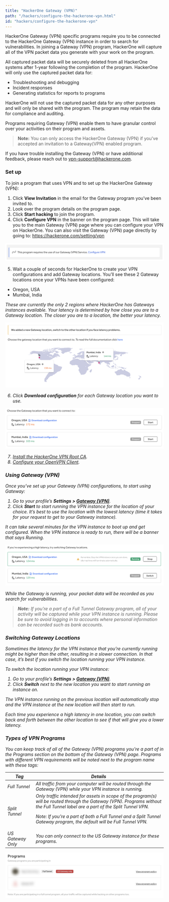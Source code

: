 ```yaml
---
title: "HackerOne Gateway (VPN)"
path: "/hackers/configure-the-hackerone-vpn.html"
id: "hackers/configure-the-hackerone-vpn"
---
```


HackerOne Gateway (VPN) specific programs require you to be connected to the HackerOne Gateway (VPN) instance in order to search for vulnerabilities. In joining a Gateway (VPN) program, HackerOne will capture all of the VPN packet data you generate with your work on the program.

All captured packet data will be securely deleted from all HackerOne systems after 1-year following the completion of the program. HackerOne will only use the captured packet data for:
* Troubleshooting and debugging
* Incident responses
* Generating statistics for reports to programs

HackerOne will not use the captured packet data for any other purposes and will only be shared with the program. The program may retain the data for compliance and auditing.

Programs requiring Gateway (VPN) enable them to have granular control over your activities on their program and assets.

> **Note:** You can only access the HackerOne Gateway (VPN) if you've accepted an invitation to a Gateway(VPN) enabled program.

If you have trouble installing the Gateway (VPN) or have additional feedback, please reach out to [vpn-support@hackerone.com](mailto:vpn-support@hackerone.com).

### Set up

To join a program that uses VPN and to set up the HackerOne Gateway (VPN):
1. Click **View Invitation** in the email for the Gateway program you’ve been invited to.
2. Look over the program details on the program page.
3. Click **Start hacking** to join the program.
4. Click **Configure VPN** in the banner on the program page. This will take you to the main Gateway (VPN) page where you can configure your VPN on HackerOne. You can also visit the Gateway (VPN) page directly by going to: https://hackerone.com/setting/vpn

![banner to configure VPN](./images/gateway-1.png)

5. Wait a couple of seconds for HackerOne to create your VPN configurations and add Gateway locations. You’ll see these 2 Gateway locations once your VPNs have been configured:
<ul><li>Oregon, USA
<li>Mumbai, India</li></ul>
<i>These are currently the only 2 regions where HackerOne has Gateways instances available. Your latency is determined by how close you are to a Gateway location. The closer you are to a location, the better your latency.<i>

![image](./images/gateway-2.png)

6. Click **Download configuration** for each Gateway location you want to use.

![image](./images/gateway-3.png)

7. [Install the HackerOne VPN Root CA](/hackers/hackerone-vpn-root-ca.html).
8. [Configure your OpenVPN Client](/hackers/openvpn-clients.html).

### Using Gateway (VPN)

Once you’ve set up your Gateway (VPN) configurations, to start using Gateway:
1. Go to your profile’s **Settings > [Gateway (VPN)](https://hackerone.com/setting/vpn)**.
2. Click **Start** to start running the VPN instance for the location of your choice. It’s best to use the location with the lowest latency (time it takes for your request to get to your Gateway instance).

It can take several minutes for the VPN instance to boot up and get configured. When the VPN instance is ready to run, there will be a banner that says Running.

![image](./images/gateway-4.png)

While the Gateway is running, your packet data will be recorded as you search for vulnerabilities.

>**Note:** If you’re a part of a *Full Tunnel* Gateway program, all of your activity will be captured while your VPN instance is running. Please be sure to avoid logging in to accounts where personal information can be recorded such as bank accounts.   

### Switching Gateway Locations
Sometimes the latency for the VPN instance that you’re currently running might be higher than the other, resulting in a slower connection. In that case, it’s best if you switch the location running your VPN instance.

To switch the location running your VPN instance:
1. Go to your profile’s **Settings > [Gateway (VPN)](https://hackerone.com/setting/vpn)**.
2. Click **Switch** next to the new location you want to start running an instance on.

The VPN instance running on the previous location will automatically stop and the VPN instance at the new location will then start to run.

Each time you experience a high latency in one location, you can switch back and forth between the other location to see if that will give you a lower latency.

### Types of VPN Programs
You can keep track of all of the Gateway (VPN) programs you’re a part of in the Programs section on the bottom of the Gateway (VPN) page. Programs with different VPN requirements will be noted next to the program name with these tags:

Tag | Details
--- | --------
Full Tunnel | All traffic from your computer will be routed through the Gateway (VPN) while your VPN instance is running.
Split Tunnel | Only traffic intended for assets in scope of the program(s) will be routed through the Gateway (VPN). Programs without the Full Tunnel label are a part of the Split Tunnel VPN. <p><p>*Note: If you’re a part of both a Full Tunnel and a Split Tunnel Gateway program, the default will be Full Tunnel VPN*.
US Gateway Only | You can only connect to the US Gateway instance for these programs.

![image](./images/gateway-5.png)
